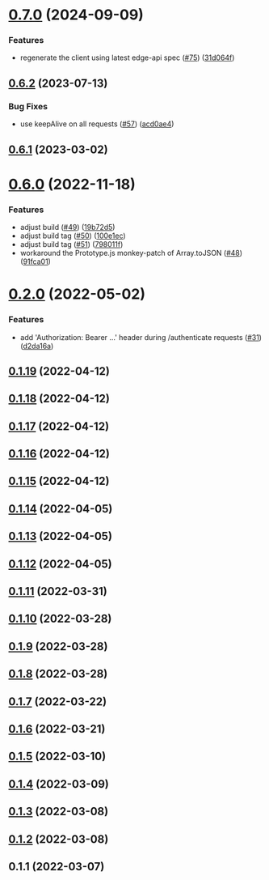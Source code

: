 # [0.7.0](https://github.com/openziti/ziti-browzer-edge-client/compare/v0.6.2...v0.7.0) (2024-09-09)


### Features

* regenerate the client using latest edge-api spec ([#75](https://github.com/openziti/ziti-browzer-edge-client/issues/75)) ([31d064f](https://github.com/openziti/ziti-browzer-edge-client/commit/31d064fc6ba0ad6df0bd1dc901ebba34d481a511))



## [0.6.2](https://github.com/openziti/ziti-browzer-edge-client/compare/v0.6.1...v0.6.2) (2023-07-13)


### Bug Fixes

* use keepAlive on all requests ([#57](https://github.com/openziti/ziti-browzer-edge-client/issues/57)) ([acd0ae4](https://github.com/openziti/ziti-browzer-edge-client/commit/acd0ae49b03314a9c8c414a3539612dc5aab259f))



## [0.6.1](https://github.com/openziti/ziti-browzer-edge-client/compare/v0.6.0...v0.6.1) (2023-03-02)



# [0.6.0](https://github.com/openziti/ziti-browzer-edge-client/compare/v0.2.0...v0.6.0) (2022-11-18)


### Features

* adjust build ([#49](https://github.com/openziti/ziti-browzer-edge-client/issues/49)) ([19b72d5](https://github.com/openziti/ziti-browzer-edge-client/commit/19b72d5611106fcf5971600a3b362585928bf69d))
* adjust build tag ([#50](https://github.com/openziti/ziti-browzer-edge-client/issues/50)) ([100e1ec](https://github.com/openziti/ziti-browzer-edge-client/commit/100e1ec6cbab315571a8f409a4c5deaf74b2824f))
* adjust build tag ([#51](https://github.com/openziti/ziti-browzer-edge-client/issues/51)) ([798011f](https://github.com/openziti/ziti-browzer-edge-client/commit/798011f121982bc1a4d5bd4fb1069416efa42d94))
* workaround the Prototype.js monkey-patch of Array.toJSON ([#48](https://github.com/openziti/ziti-browzer-edge-client/issues/48)) ([91fca01](https://github.com/openziti/ziti-browzer-edge-client/commit/91fca01d89e21339f1ce290f90f3114374ff50c7))



# [0.2.0](https://github.com/openziti/ziti-browzer-edge-client/compare/v0.1.19...v0.2.0) (2022-05-02)


### Features

* add 'Authorization: Bearer ...' header during /authenticate requests ([#31](https://github.com/openziti/ziti-browzer-edge-client/issues/31)) ([d2da16a](https://github.com/openziti/ziti-browzer-edge-client/commit/d2da16a7b44f8f040f314660408f57e45b4170e8))



## [0.1.19](https://github.com/openziti/ziti-browzer-edge-client/compare/v0.1.18...v0.1.19) (2022-04-12)



## [0.1.18](https://github.com/openziti/ziti-browzer-edge-client/compare/v0.1.17...v0.1.18) (2022-04-12)



## [0.1.17](https://github.com/openziti/ziti-browzer-edge-client/compare/v0.1.16...v0.1.17) (2022-04-12)



## [0.1.16](https://github.com/openziti/ziti-browzer-edge-client/compare/v0.1.15...v0.1.16) (2022-04-12)



## [0.1.15](https://github.com/openziti/ziti-browzer-edge-client/compare/v0.1.14...v0.1.15) (2022-04-12)



## [0.1.14](https://github.com/openziti/ziti-browzer-edge-client/compare/v0.1.13...v0.1.14) (2022-04-05)



## [0.1.13](https://github.com/openziti/ziti-browzer-edge-client/compare/v0.1.12...v0.1.13) (2022-04-05)



## [0.1.12](https://github.com/openziti/ziti-browzer-edge-client/compare/v0.1.11...v0.1.12) (2022-04-05)



## [0.1.11](https://github.com/openziti/ziti-browzer-edge-client/compare/v0.1.10...v0.1.11) (2022-03-31)



## [0.1.10](https://github.com/openziti/ziti-browzer-edge-client/compare/v0.1.9...v0.1.10) (2022-03-28)



## [0.1.9](https://github.com/openziti/ziti-browzer-edge-client/compare/v0.1.8...v0.1.9) (2022-03-28)



## [0.1.8](https://github.com/openziti/ziti-browzer-edge-client/compare/v0.1.7...v0.1.8) (2022-03-28)



## [0.1.7](https://github.com/openziti/ziti-browzer-edge-client/compare/v0.1.6...v0.1.7) (2022-03-22)



## [0.1.6](https://github.com/openziti/ziti-browzer-edge-client/compare/v0.1.5...v0.1.6) (2022-03-21)



## [0.1.5](https://github.com/openziti/ziti-browzer-edge-client/compare/v0.1.4...v0.1.5) (2022-03-10)



## [0.1.4](https://github.com/openziti/ziti-browzer-edge-client/compare/v0.1.3...v0.1.4) (2022-03-09)



## [0.1.3](https://github.com/openziti/ziti-browzer-edge-client/compare/v0.1.2...v0.1.3) (2022-03-08)



## [0.1.2](https://github.com/openziti/ziti-browzer-edge-client/compare/v0.1.1...v0.1.2) (2022-03-08)



## 0.1.1 (2022-03-07)



